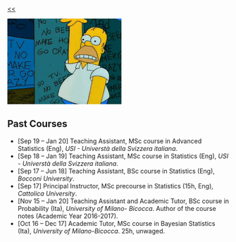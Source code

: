 [<<](/index)

<img src="images/h1.jpg?raw=true"/>


## Past Courses
* [Sep 19 – Jan 20] Teaching Assistant, MSc course in Advanced Statistics (Eng), *USI - Universtà della Svizzera italiana*.
* [Sep 18 – Jan 19] Teaching Assistant, MSc course in Statistics (Eng), *USI - Universtà della Svizzera italiana*.
* [Sep 17 – Jun 18] Teaching Assistant, BSc course in Statistics (Eng), *Bocconi University*.
* [Sep 17] Principal Instructor, MSc precourse in Statistics (15h, Eng), *Cattolica University*.
* [Nov 15 – Jan 20] Teaching Assistant and Academic Tutor, BSc course in Probability (Ita), *University of Milano-
Bicocca*. Author of the course notes (Academic Year 2016-2017).
* [Oct 16 – Dec 17] Academic Tutor, MSc course in Bayesian Statistics (Ita), *University of Milano-Bicocca*.
25h, unwaged.
